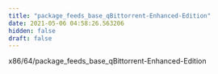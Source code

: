 ```yaml
---
title: "package_feeds_base_qBittorrent-Enhanced-Edition"
date: 2021-05-06 04:58:26.563206
hidden: false
draft: false
---
```


x86/64/package_feeds_base_qBittorrent-Enhanced-Edition

